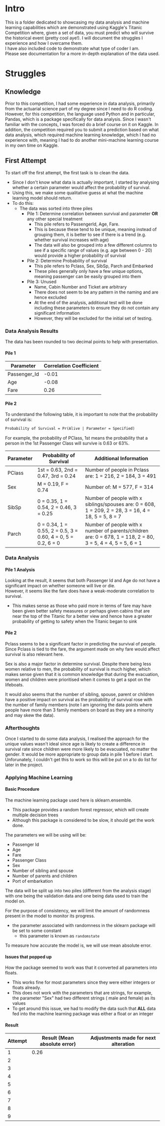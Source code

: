 
# Intro

This is a folder dedicated to showcasing my data analysis and machine learning
capabilities which are demonstrated using Kaggle's Titanic Competition where,
given a set of data, you must predict who will survive the historical event
(pretty cool aye!). I will document the struggles I experience and how I
overcame them.  
I have also included code to demonstrate what type of coder I am.  
Please see documentation for a more in-depth explanation of the data used.

# Struggles

## Knowledge

Prior to this competition, I had some experience in data analysis, primarily
from the actuarial science part of my degree since I need to do R coding.
However, for this competition, the language used Python and in particular,
Pandas, which is a package specifically for data analysis. Since I wasn't
familiar with the concepts, I was forced do a brief course on it on Kaggle. In
addition, the competition required you to submit a prediction based on what data
analysis, which required machine learning knowledge, which I had no experience
with, meaning I had to do another mini-machine learning course in my own time on
Kaggle.

## First Attempt 

To start off the first attempt, the first task is to clean the data.
- Since I don't know what data is actually important, I started by analysing whether a certain parameter would 
  affect the probability of survival.
- Using this, we make some qualitative guess at what the machine learning model should return.
- To do this:
  - The data was sorted into three piles
    - Pile 1: Determine correlation between survival and parameter **OR** any other special treatment
      - This pile refers to PassengerId, Age, Fare.
      - This is because these tend to be unique, meaning instead of grouping them, it is better to see if there is 
        a trend (e.g. whether survival increases with age) 
      - The data will also be grouped into a few different columns to see if a specific range of values (e.g. age 
        between 0 - 20) would provide a higher probability of survival
    - Pile 2: Determine Probability of survival
      - This pile refers to Pclass, Sex, SibSp, Parch and Embarked
      - These piles generally only have a few unique options, meaning passenger can be easily grouped into them
    - Pile 3: Unused
      - Name, Cabin Number and Ticket are arbitrary 
      - There does not seem to be any pattern in the naming and are hence excluded
      - At the end of the analysis, additional test will be done including these parameters to ensure they do not 
        contain any significant information 
      - However, they will be excluded for the initial set of testing.

### Data Analysis Results

The data has been rounded to two decimal points to help with presentation.

#### Pile 1 

| Parameter    | Correlation Coefficient |
|--------------|-------------------------|
| Passenger_Id | -0.01                   |
| Age          | -0.08                   |
| Fare         | 0.26                    |

#### Pile 2 

To understand the following table, it is important to note that the probability of survival is:
```markdown
Probability of Survival = Pr(Alive | Parameter = Specified)
```
For example,  the probability of PClass, 1st means the probability that a person in the 1st Passenger Class will 
survive is 0.63 or 63%.


| Parameter | Probability of Survival                                      | Additional Information                                                                                       | 
|-----------|--------------------------------------------------------------|--------------------------------------------------------------------------------------------------------------|
| PClass    | 1st = 0.63, 2nd = 0.47, 3rd = 0.24                           | Number of people in Pclass are: 1 = 216, 2 = 184, 3 = 491                                                    |
| Sex       | M = 0.19, F = 0.74                                           | Number of: M = 577, F = 314                                                                                  |
| SibSp     | 0 = 0.35, 1 = 0.54, 2 = 0.46, 3 = 0.25                       | Number of people with x siblings/spouses are: 0 = 608, 1 = 209, 2 = 28, 3 = 16, 4 = 18, 5 = 5, 8 = 7         |  
| Parch     | 0 = 0.34, 1 = 0.55, 2 = 0.5, 3 = 0.60, 4 = 0, 5 = 0.2, 6 = 0 | Number of people with x number of parents/children are: 0 = 678, 1 = 118, 2 = 80, 3 = 5, 4 = 4, 5 = 5, 6 = 1 |

### Data Analysis

#### Pile 1 Analysis 

Looking at the result, it seems that both Passenger Id and Age do not have a significant impact on whether someone 
will live or die.  
However, it seems like the fare does have a weak-moderate correlation to survival.
- This makes sense as those who paid more in terms of fare may have been given better safety measures or perhaps 
  given cabins that are near the top of the Titanic for a better view and hence have a greater probability of 
  getting to safety when the Titanic began to sink

#### Pile 2

Pclass seems to be a significant factor in predicting the survival of people. Since Pclass is tied to the fare, the 
argument made on why fare would affect survival is also relevant here.  

Sex is also a major factor in determine survival. Despite there being less women relative to men, the probability of 
survival is much higher, which makes sense given that it is common knowledge that during the evacuation, women and 
children were prioritised when it comes to get a spot on the lifeboats.

It would also seems that the number of sibling, spouse, parent or children have a positive impact on survival as the 
probability of survival rose with the number of family members (note I am ignoring the data points where people have 
more than 3 family members on board as they are a minority and may skew the data).

### Afterthoughts

Once I started to do some data analysis, I realised the approach for the unique values wasn't ideal since age is 
likely to create a difference in survival rate since children were more likely to be evacuated, no matter the
gender. It would be more appropriate to group data in pile 1 before I start. Unforunately, I couldn't get this to work
so this will be put on a to do list for later in the project.


### Applying Machine Learning

#### Basic Procedure

The machine learning package used here is sklearn.ensemble.

- This package provides a random forest regressor, which will create multiple decision trees
- Although this package is considered to be slow, it should get the work done.

The parameters we will be using will be:

- Passenger Id
- Age
- Fare
- Passenger Class
- Sex
- Number of sibling and spouse
- Number of parents and children
- Port of embarkation

The data will be split up into two piles (different from the analysis stage) with one being the validation data and one
being data used to train the model on.

For the purpose of consistency, we will limit the amount of randomness present in the model to monitor its progress.
- the parameter associated with randomness in the sklearn package will be set to some constant
  - this parameter is known as `randomstate`

To measure how accurate the model is, we will use mean absolute error.  

#### Issues that popped up

How the package seemed to work was that it converted all parameters into floats.

- This works fine for most parameters since they were either integers or floats already.
- This does not work with the parameters that are strings, for example, the parameter "Sex" had two different strings (
  male and female) as its values
- To get around this issue, we had to modify the data such that **ALL** data fed into the machine learning package was
  either a float or an integer

#### Result

| Attempt | Result (Mean absolute error) | Adjustments made for next alteration |
|---------|------------------------------|--------------------------------------|
| 1       | 0.26                         |                                      |
| 2       |                              |                                      |
| 3       |                              |                                      |
| 4       |                              |                                      |
| 5       |                              |                                      |
| 6       |                              |                                      |
| 7       |                              |                                      |
| 8       |                              |                                      |
| 9       |                              |                                      |
